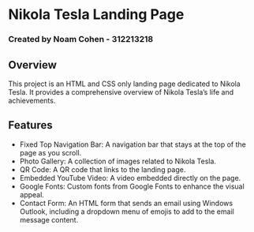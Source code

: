 # Nikola Tesla Landing Page
### Created by Noam Cohen - 312213218

## Overview
This project is an HTML and CSS only landing page dedicated to Nikola Tesla. It provides a comprehensive overview of Nikola Tesla’s life and achievements.

## Features
* Fixed Top Navigation Bar: A navigation bar that stays at the top of the page as you scroll.
* Photo Gallery: A collection of images related to Nikola Tesla.
* QR Code: A QR code that links to the landing page.
* Embedded YouTube Video: A video embedded directly on the page.
* Google Fonts: Custom fonts from Google Fonts to enhance the visual appeal.
* Contact Form: An HTML form that sends an email using Windows Outlook, including a dropdown menu of emojis to add to the email message content.
